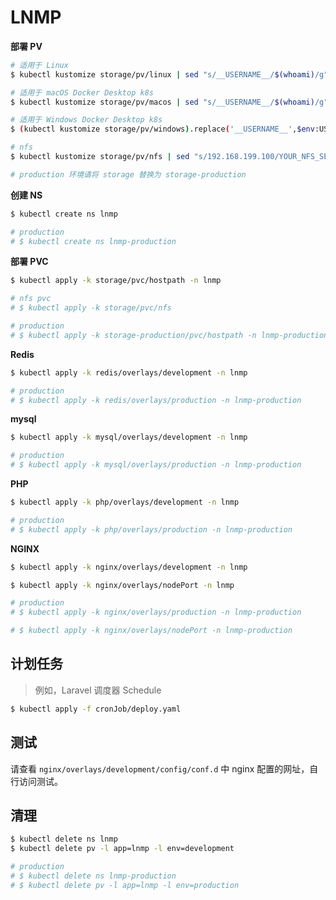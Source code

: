 # LNMP

**部署 PV**

```bash
# 适用于 Linux
$ kubectl kustomize storage/pv/linux | sed "s/__USERNAME__/$(whoami)/g" | kubectl apply -f -

# 适用于 macOS Docker Desktop k8s
$ kubectl kustomize storage/pv/macos | sed "s/__USERNAME__/$(whoami)/g" | kubectl apply -f -

# 适用于 Windows Docker Desktop k8s
$ (kubectl kustomize storage/pv/windows).replace('__USERNAME__',$env:USERNAME) | kubectl apply -f -

# nfs
$ kubectl kustomize storage/pv/nfs | sed "s/192.168.199.100/YOUR_NFS_SERVER/g" | kubectl apply -f -

# production 环境请将 storage 替换为 storage-production
```

**创建 NS**

```bash
$ kubectl create ns lnmp

# production
# $ kubectl create ns lnmp-production
```

**部署 PVC**

```bash
$ kubectl apply -k storage/pvc/hostpath -n lnmp

# nfs pvc
# $ kubectl apply -k storage/pvc/nfs

# production
# $ kubectl apply -k storage-production/pvc/hostpath -n lnmp-production
```

**Redis**

```bash
$ kubectl apply -k redis/overlays/development -n lnmp

# production
# $ kubectl apply -k redis/overlays/production -n lnmp-production
```

**mysql**

```bash
$ kubectl apply -k mysql/overlays/development -n lnmp

# production
# $ kubectl apply -k mysql/overlays/production -n lnmp-production
```

**PHP**

```bash
$ kubectl apply -k php/overlays/development -n lnmp

# production
# $ kubectl apply -k php/overlays/production -n lnmp-production
```

**NGINX**

```bash
$ kubectl apply -k nginx/overlays/development -n lnmp

$ kubectl apply -k nginx/overlays/nodePort -n lnmp

# production
# $ kubectl apply -k nginx/overlays/production -n lnmp-production

# $ kubectl apply -k nginx/overlays/nodePort -n lnmp-production
```

## 计划任务

> 例如，Laravel 调度器 Schedule

```bash
$ kubectl apply -f cronJob/deploy.yaml
```

## 测试

请查看 `nginx/overlays/development/config/conf.d` 中 nginx 配置的网址，自行访问测试。

## 清理

```bash
$ kubectl delete ns lnmp
$ kubectl delete pv -l app=lnmp -l env=development

# production
# $ kubectl delete ns lnmp-production
# $ kubectl delete pv -l app=lnmp -l env=production
```
